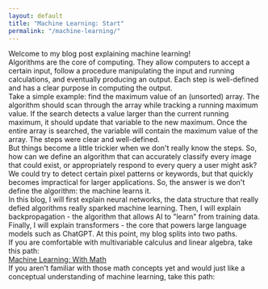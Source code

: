 ```yaml
---
layout: default
title: "Machine Learning: Start"
permalink: "/machine-learning/"
---
```

Welcome to my blog post explaining machine learning!  
Algorithms are the core of computing. They allow computers to accept a certain input, follow a procedure manipulating the input and running calculations, and eventually producing an output. Each step is well-defined and has a clear purpose in computing the output.  
Take a simple example: find the maximum value of an (unsorted) array. The algorithm should scan through the array while tracking a running maximum value. If the search detects a value larger than the current running maximum, it should update that variable to the new maximum. Once the entire array is searched, the variable will contain the maximum value of the array. The steps were clear and well-defined.  
But things become a little trickier when we don't really know the steps. So, how can we define an algorithm that can accurately classify every image that could exist, or appropriately respond to every query a user might ask? We could try to detect certain pixel patterns or keywords, but that quickly becomes impractical for larger applications. So, the answer is we don't define the algorithm: the machine learns it.  
In this blog, I will first explain neural networks, the data structure that really defied algorithms really sparked machine learning. Then, I will explain backpropagation - the algorithm that allows AI to "learn" from training data. Finally, I will explain transformers - the core that powers large language models such as ChatGPT.
At this point, my blog splits into two paths.  
If you are comfortable with multivariable calculus and linear algebra, take this path:  
[Machine Learning: With Math](/machine-learning-math/)  
If you aren't familiar with those math concepts yet and would just like a conceptual understanding of machine learning, take this path:  
